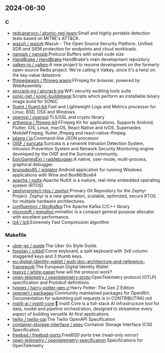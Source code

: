 ## 2024-06-30

### C

* [redcanaryco / atomic-red-team](https://github.com/redcanaryco/atomic-red-team):Small and highly portable detection tests based on MITRE's ATT&CK.
* [wazuh / wazuh](https://github.com/wazuh/wazuh):Wazuh - The Open Source Security Platform. Unified XDR and SIEM protection for endpoints and cloud workloads.
* [nanopb / nanopb](https://github.com/nanopb/nanopb):Protocol Buffers with small code size
* [HandBrake / HandBrake](https://github.com/HandBrake/HandBrake):HandBrake's main development repository
* [valkey-io / valkey](https://github.com/valkey-io/valkey):A new project to resume development on the formerly open-source Redis project. We're calling it Valkey, since it's a twist on the key-value datastore.
* [ffmpegwasm / ffmpeg.wasm](https://github.com/ffmpegwasm/ffmpeg.wasm):FFmpeg for browser, powered by WebAssembly
* [aircrack-ng / aircrack-ng](https://github.com/aircrack-ng/aircrack-ng):WiFi security auditing tools suite
* [sonic-net / sonic-buildimage](https://github.com/sonic-net/sonic-buildimage):Scripts which perform an installable binary image build for SONiC
* [fluent / fluent-bit](https://github.com/fluent/fluent-bit):Fast and Lightweight Logs and Metrics processor for Linux, BSD, OSX and Windows
* [openssl / openssl](https://github.com/openssl/openssl):TLS/SSL and crypto library
* [arthenica / ffmpeg-kit](https://github.com/arthenica/ffmpeg-kit):FFmpeg Kit for applications. Supports Android, Flutter, iOS, Linux, macOS, React Native and tvOS. Supersedes MobileFFmpeg, flutter_ffmpeg and react-native-ffmpeg.
* [jqlang / jq](https://github.com/jqlang/jq):Command-line JSON processor
* [OISF / suricata](https://github.com/OISF/suricata):Suricata is a network Intrusion Detection System, Intrusion Prevention System and Network Security Monitoring engine developed by the OISF and the Suricata community.
* [EpicGamesExt / raddebugger](https://github.com/EpicGamesExt/raddebugger):A native, user-mode, multi-process, graphical debugger.
* [brunodev85 / winlator](https://github.com/brunodev85/winlator):Android application for running Windows applications with Wine and Box86/Box64
* [apache / nuttx](https://github.com/apache/nuttx):Apache NuttX is a mature, real-time embedded operating system (RTOS)
* [zephyrproject-rtos / zephyr](https://github.com/zephyrproject-rtos/zephyr):Primary Git Repository for the Zephyr Project. Zephyr is a new generation, scalable, optimized, secure RTOS for multiple hardware architectures.
* [confluentinc / librdkafka](https://github.com/confluentinc/librdkafka):The Apache Kafka C/C++ library
* [microsoft / mimalloc](https://github.com/microsoft/mimalloc):mimalloc is a compact general purpose allocator with excellent performance.
* [lz4 / lz4](https://github.com/lz4/lz4):Extremely Fast Compression algorithm

### Makefile

* [uber-go / guide](https://github.com/uber-go/guide):The Uber Go Style Guide.
* [foostan / crkbd](https://github.com/foostan/crkbd):Corne keyboard, a split keyboard with 3x6 column staggered keys and 3 thumb keys.
* [eu-digital-identity-wallet / eudi-doc-architecture-and-reference-framework](https://github.com/eu-digital-identity-wallet/eudi-doc-architecture-and-reference-framework):The European Digital Identity Wallet
* [teaxyz / white-paper](https://github.com/teaxyz/white-paper):how will the protocol work?
* [open-telemetry / opentelemetry-proto](https://github.com/open-telemetry/opentelemetry-proto):OpenTelemetry protocol (OTLP) specification and Protobuf definitions
* [typoes / harry-potter-gen-z](https://github.com/typoes/harry-potter-gen-z):Harry Potter: The Gen Z Edition
* [openwrt / packages](https://github.com/openwrt/packages):Community maintained packages for OpenWrt. Documentation for submitting pull requests is in CONTRIBUTING.md
* [instill-ai / instill-core](https://github.com/instill-ai/instill-core):🔮 Instill Core is a full-stack AI infrastructure tool for data, model and pipeline orchestration, designed to streamline every aspect of building versatile AI-first applications
* [twilio / twilio-oai](https://github.com/twilio/twilio-oai):The Twilio OpenAPI Specification
* [container-storage-interface / spec](https://github.com/container-storage-interface/spec):Container Storage Interface (CSI) Specification.
* [freebsd / freebsd-ports](https://github.com/freebsd/freebsd-ports):FreeBSD ports tree (read-only mirror)
* [open-telemetry / opentelemetry-specification](https://github.com/open-telemetry/opentelemetry-specification):Specifications for OpenTelemetry
